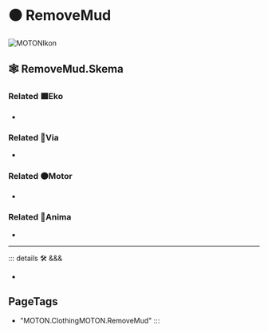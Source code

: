 # 🟠 <motor>RemoveMud</motor>

![MOTONIkon](/BetaIkon/MOTONs_Ikon.png)

## 🕸 RemoveMud.Skema

### Related 🟩<ekos>Eko</ekos>

-

### Related 🔻<via>Via</via>

-

### Related 🟠<motor>Motor</motor>

-

### Related 💜<anima>Anima</anima>

-

---

<!-- =================================================== -->
<!-- =================================================== -->
<!-- =================================================== -->
<!-- =================================================== -->
<!-- =================================================== -->
::: details 🛠 <dev>&&&</dev>

-

<h2>PageTags</h2>

- "MOTON.ClothingMOTON.RemoveMud"
:::

